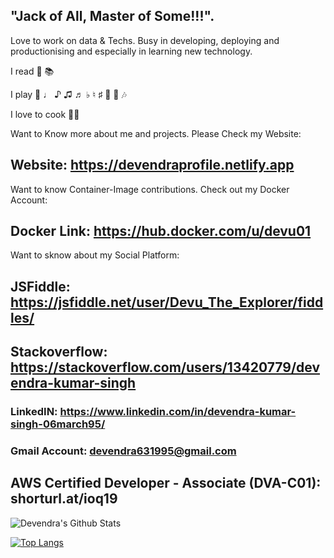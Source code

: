 ## "Jack of All, Master of Some!!!".
Love to work on data & Techs. 
Busy in developing, deploying and productionising and especially in learning new technology.

I read 📖 📚

I play 🎸  ♩ ♪ ♫ ♬ ♭ ♮ ♯ 🎼 🎵 🎶

I love to cook 👨‍🍳

Want to Know more about me and projects. Please Check my Website:
## Website: https://devendraprofile.netlify.app

Want to know Container-Image contributions. Check out my Docker Account:
## Docker Link: https://hub.docker.com/u/devu01

Want to sknow about my Social Platform:
## JSFiddle: https://jsfiddle.net/user/Devu_The_Explorer/fiddles/
## Stackoverflow: https://stackoverflow.com/users/13420779/devendra-kumar-singh

### LinkedIN: https://www.linkedin.com/in/devendra-kumar-singh-06march95/

### Gmail Account: devendra631995@gmail.com

## AWS Certified Developer - Associate (DVA-C01): shorturl.at/ioq19

![Devendra's Github Stats](https://github-readme-stats.vercel.app/api?username=devendra631997)


[![Top Langs](https://github-readme-stats.vercel.app/api/top-langs/?username=devendra631997&langs_count=12&layout=compact)](https://github.com/devendra631997/github-readme-stats)
